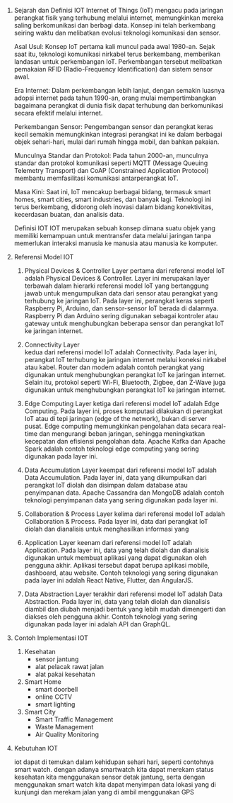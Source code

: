 1. Sejarah dan Definisi IOT
    Internet of Things (IoT) mengacu pada jaringan perangkat fisik yang terhubung melalui internet, memungkinkan mereka saling berkomunikasi dan berbagi data. Konsep ini telah berkembang seiring waktu dan melibatkan evolusi teknologi komunikasi dan sensor.

    Asal Usul:
    Konsep IoT pertama kali muncul pada awal 1980-an. Sejak saat itu, teknologi komunikasi nirkabel terus berkembang, memberikan landasan untuk perkembangan IoT. Perkembangan tersebut melibatkan pemakaian RFID (Radio-Frequency Identification) dan sistem
    sensor awal.

    Era Internet:
    Dalam perkembangan lebih lanjut, dengan semakin luasnya adopsi internet pada tahun 1990-an, orang mulai mempertimbangkan bagaimana perangkat di dunia fisik dapat terhubung dan berkomunikasi secara efektif melalui internet.

    Perkembangan Sensor:
    Pengembangan sensor dan perangkat keras kecil semakin memungkinkan integrasi perangkat ini ke dalam berbagai objek sehari-hari, mulai dari rumah hingga mobil, dan bahkan pakaian.

    Munculnya Standar dan Protokol:
    Pada tahun 2000-an, munculnya standar dan protokol komunikasi seperti MQTT (Message Queuing Telemetry Transport) dan CoAP (Constrained Application Protocol) membantu memfasilitasi komunikasi antarperangkat IoT.

    Masa Kini:
    Saat ini, IoT mencakup berbagai bidang, termasuk smart homes, smart cities, smart industries, dan banyak lagi. Teknologi ini terus berkembang, didorong oleh inovasi dalam bidang konektivitas, kecerdasan buatan, dan analisis data.

   Definisi IOT
   IOT merupakan sebuah konsep dimana suatu objek yang memiliki kemampuan untuk mentransfer data melalui jaringan tanpa memerlukan interaksi manusia ke manusia atau manusia ke komputer.

2. Referensi Model IOT
   1. Physical Devices & Controller
    Layer pertama dari referensi model IoT adalah Physical Devices & Controller. Layer ini merupakan layer terbawah dalam hierarki referensi model IoT yang bertanggung jawab untuk mengumpulkan data dari sensor atau perangkat yang terhubung ke jaringan IoT.
    Pada layer ini, perangkat keras seperti Raspberry Pi, Arduino, dan sensor-sensor IoT berada di dalamnya. Raspberry Pi dan Arduino sering digunakan sebagai kontroler atau gateway untuk menghubungkan beberapa sensor dan perangkat IoT ke jaringan internet.
   
   2. Connectivity Layer   
    kedua dari referensi model IoT adalah Connectivity. Pada layer ini, perangkat IoT terhubung ke jaringan internet melalui koneksi nirkabel atau kabel. Router dan modem adalah contoh perangkat yang digunakan untuk menghubungkan perangkat IoT ke jaringan
    internet. Selain itu, protokol seperti Wi-Fi, Bluetooth, Zigbee, dan Z-Wave juga digunakan untuk menghubungkan perangkat IoT ke jaringan internet.

   3. Edge Computing
    Layer ketiga dari referensi model IoT adalah Edge Computing. Pada layer ini, proses komputasi dilakukan di perangkat IoT atau di tepi jaringan (edge of the network), bukan di server pusat. Edge computing memungkinkan pengolahan data secara real-time dan
    mengurangi beban jaringan, sehingga meningkatkan kecepatan dan efisiensi pengolahan data. Apache Kafka dan Apache Spark adalah contoh teknologi edge computing yang sering digunakan pada layer ini.

   4. Data Accumulation
    Layer keempat dari referensi model IoT adalah Data Accumulation. Pada layer ini, data yang dikumpulkan dari perangkat IoT diolah dan disimpan dalam database atau penyimpanan data. Apache Cassandra dan MongoDB adalah contoh teknologi penyimpanan data yang
    sering digunakan pada layer ini.

   5. Collaboration & Process
    Layer kelima dari referensi model IoT adalah Collaboration & Process. Pada layer ini, data dari perangkat IoT diolah dan dianalisis untuk menghasilkan informasi yang

   6. Application
    Layer keenam dari referensi model IoT adalah Application. Pada layer ini, data yang telah diolah dan dianalisis digunakan untuk membuat aplikasi yang dapat digunakan oleh pengguna akhir. Aplikasi tersebut dapat berupa aplikasi mobile, dashboard, atau
    website. Contoh teknologi yang sering digunakan pada layer ini adalah React Native, Flutter, dan AngularJS.

    7. Data Abstraction
    Layer terakhir dari referensi model IoT adalah Data Abstraction. Pada layer ini, data yang telah diolah dan dianalisis diambil dan diubah menjadi bentuk yang lebih mudah dimengerti dan diakses oleh pengguna akhir. Contoh teknologi yang sering digunakan
    pada layer ini adalah API dan GraphQL.

3. Contoh Implementasi IOT
   1. Kesehatan
      - sensor jantung
      - alat pelacak rawat jalan
      - alat pakai kesehatan
    2. Smart Home
       - smart doorbell
       - online CCTV
       - smart lighting
    3. Smart City
       - Smart Traffic Management
       - Waste Management
       - Air Quality Monitoring
         
4. Kebutuhan IOT

   iot dapat di temukan dalam kehidupan sehari hari, seperti contohnya smart watch. dengan adanya smartwatch kita dapat merekam status kesehatan kita menggunakan sensor detak jantung, serta dengan menggunakan
   smart watch kita dapat menyimpan data lokasi yang
   di kunjungi dan merekam jalan yang di ambil menggunakan GPS
